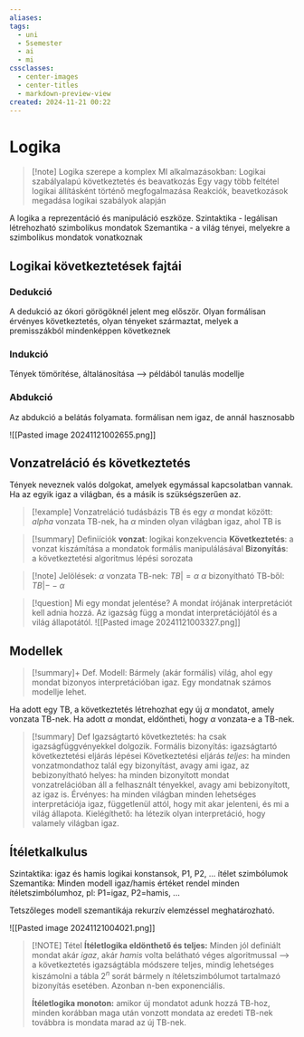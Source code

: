 ```yaml
---
aliases: 
tags:
  - uni
  - 5semester
  - ai
  - mi
cssclasses:
  - center-images
  - center-titles
  - markdown-preview-view
created: 2024-11-21 00:22
---
```


# Logika

>[!note] Logika szerepe a komplex MI alkalmazásokban:
>Logikai szabályalapú következtetés és beavatkozás
>Egy vagy több feltétel logikai állításként történő megfogalmazása
>Reakciók, beavetkozások megadása logikai szabályok alapján

A logika a reprezentáció és manipuláció eszköze.
Szintaktika - legálisan létrehozható szimbolikus mondatok
Szemantika - a világ tényei, melyekre a szimbolikus mondatok vonatkoznak
## Logikai következtetések fajtái

### Dedukció

A dedukció az ókori görögöknél jelent meg először. Olyan formálisan érvényes következtetés, olyan tényeket származtat, melyek a premisszákból mindenképpen következnek

### Indukció

Tények tömörítése, általánosítása --> példából tanulás modellje

### Abdukció

Az abdukció a belátás folyamata.
formálisan nem igaz, de annál hasznosabb

![[Pasted image 20241121002655.png]]

## Vonzatreláció és következtetés

Tények neveznek valós dolgokat, amelyek egymással kapcsolatban vannak. Ha az egyik igaz a világban, és a másik is szükségszerűen az.

> [!example]
> Vonzatreláció tudásbázis TB és egy $\alpha$ mondat között:
> $alpha$ vonzata TB-nek, ha $\alpha$ minden olyan világban igaz, ahol TB is

> [!summary] Definiíciók
> **vonzat**: logikai konzekvencia
> **Következtetés**: a vonzat kiszámítása a mondatok formális manipulálásával
> **Bizonyítás**: a következtetési algoritmus lépési sorozata

>[!note] Jelölések:
> $\alpha$ vonzata TB-nek: $TB|=\alpha$
> $\alpha$ bizonyítható TB-ből: $TB|--\alpha$

>[!question] Mi egy mondat jelentése?
>A mondat írójának interpretációt kell adnia hozzá.
>Az igazság függ a mondat interpretációjától és a világ állapotától.
>![[Pasted image 20241121003327.png]]

## Modellek

>[!summary]+ Def.
>Modell: Bármely (akár formális) világ, ahol egy mondat bizonyos interpretációban igaz. Egy mondatnak számos modellje lehet.

Ha adott egy TB, a következtetés létrehozhat egy új $\alpha$ mondatot, amely vonzata TB-nek. 
Ha adott $\alpha$ mondat, eldöntheti, hogy $\alpha$ vonzata-e a TB-nek.

>[!summary] Def
>Igazságtartó következtetés: ha csak igazságfüggvényekkel dolgozik.
>Formális bizonyítás: igazságtartó következtetési eljárás lépései
>Következtetési eljárás *teljes*: ha minden vonzatmondathoz talál egy bizonyítást, avagy ami igaz, az bebizonyítható
>helyes: ha minden bizonyított mondat vonzatrelációban áll a felhasznált tényekkel, avagy ami bebizonyított, az igaz is.
>Érvényes: ha minden világban minden lehetséges interpretációja igaz, függetlenül attól, hogy mit akar jelenteni, és mi a világ állapota.
>Kielégíthető: ha létezik olyan interpretáció, hogy valamely világban igaz.


## Ítéletkalkulus

Szintaktika: igaz és hamis logikai konstansok, P1, P2, ... ítélet szimbólumok
Szemantika:
Minden modell igaz/hamis értéket rendel minden ítéletszimbólumhoz, pl:
P1=igaz, P2=hamis, ...

Tetszőleges modell szemantikája rekurzív elemzéssel meghatározható.


![[Pasted image 20241121004021.png]]


> [!NOTE] Tétel
> **Ítéletlogika eldönthető és teljes:**
> Minden jól definiált mondat akár *igaz*, akár *hamis* volta belátható véges algoritmussal --> a következtetés igazságtábla módszere teljes, mindig lehetséges kiszámolni a tábla $2^n$ sorát bármely n ítéletszimbólumot tartalmazó bizonyítás esetében. Azonban n-ben exponenciális.
> 
> **Ítéletlogika monoton:**
> amikor új mondatot adunk hozzá TB-hoz, minden korábban maga után vonzott mondata az eredeti TB-nek továbbra is mondata marad az új TB-nek.




